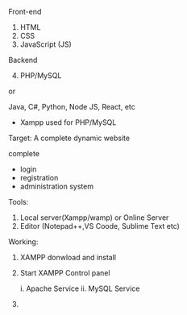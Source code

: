 Front-end 

1. HTML
2. CSS
3. JavaScript (JS)

Backend

4. PHP/MySQL

or 

Java, C#, Python, Node JS, React, etc

* Xampp used for PHP/MySQL


Target: A complete dynamic website

complete
- login 
- registration
- administration system 


Tools: 

1. Local server(Xampp/wamp) or Online Server
2. Editor (Notepad++,VS Coode, Sublime Text etc)


Working:

1. XAMPP donwload and install
2. Start XAMPP Control panel

      i. Apache Service
      ii. MySQL Service

3. 





